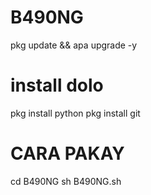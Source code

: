 # B490NG
pkg update && apa upgrade -y
# install dolo
pkg install python
pkg install git
# CARA PAKAY
cd B490NG
sh B490NG.sh
